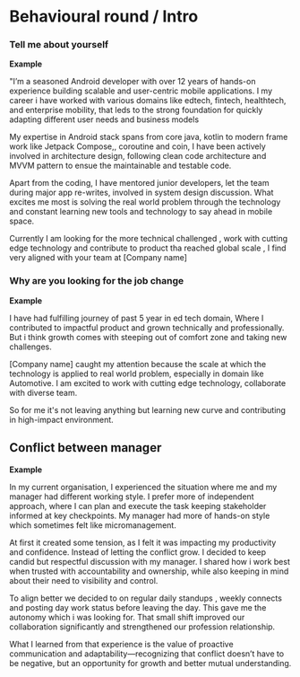 # Behavioural round / Intro


### Tell me about yourself

**Example**

"I’m a seasoned Android developer with over 12 years of hands-on experience building scalable and user-centric mobile applications.
I my career i have worked with various domains like edtech, fintech, healthtech, and enterprise mobility, that leds to the strong foundation for quickly adapting different user needs and business models


My expertise in Android stack spans from core java, kotlin to modern frame work like Jetpack Compose,, coroutine and coin, I have been actively involved in architecture design, following clean code architecture and MVVM pattern to ensue the maintainable and testable code.

Apart from the coding, I have mentored junior developers, let the team during major app re-writes, involved in system design discussion. What excites me most is solving the real world problem through the technology and constant learning new tools and technology to say ahead in mobile space.

Currently I am looking for the more technical challenged , work with cutting edge technology and  contribute to product tha reached global scale , I find very aligned with your team at [Company name]


### Why are you looking for the job change

**Example**

I have had fulfilling journey of past 5 year in ed tech domain, Where I contributed to  impactful product and grown technically and professionally. But i think growth comes with steeping out of comfort zone and taking new challenges.

[Company name] caught my attention because the scale at which the technology is applied to real world problem, especially in domain like Automotive. I am excited to work with cutting edge technology, collaborate with diverse team.  

So for me it's not leaving anything but learning new curve and contributing in high-impact environment. 

## Conflict between manager

**Example**

In my current organisation, I experienced the situation where me and my manager had different working style. 
I prefer more of independent approach, where I can plan and execute the task keeping stakeholder informed at key checkpoints.
My manager had more of hands-on style which sometimes felt like micromanagement.

At first it created some tension, as I felt it was impacting my productivity and confidence. 
Instead of letting the conflict grow. I decided to keep candid but respectful discussion with my manager. 
I shared how i work best when trusted with accountability and ownership, 
while also keeping in mind about their need to visibility and control.

To align better we decided to on regular daily standups ,  weekly connects and posting day work status before leaving the day.
This gave me the autonomy which i was looking for.
That small shift improved our collaboration significantly and strengthened our profession relationship.


What I learned from that experience is the value of proactive communication and adaptability—recognizing that conflict doesn’t have to be negative, but an opportunity for growth and better mutual understanding.



